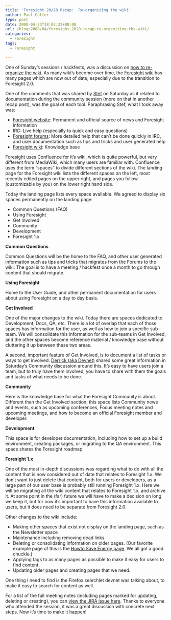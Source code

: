 ```yaml
---
title: 'Foresight 20/20 Recap:  Re-organizing the wiki'
author: Paul Cutler
type: post
date: 2008-04-23T18:03:32+00:00
url: /blog/2008/04/foresight-2020-recap-re-organizing-the-wiki/
categories:
  - Foresight
tags:
  - Foresight

---
```

One of Sunday&#8217;s sessions / hackfests, was a discussion on [how to re-organize the wiki][1]. As many wiki&#8217;s become over time, the [Foresight wiki][2] has many pages which are now out of date, especially due to the transition to Foresight 2.0.

One of the comments that was shared by [Stef][3] on Saturday as it related to documentation during the community session (more on that in another recap post), was the goal of each tool. Paraphrasing Stef, what I took away was:

  * [Foresight website][4]: Permanent and official source of news and Foresight information
  * IRC: Live help (especially to quick and easy questions)
  * [Foresight forums][5]: More detailed help that can&#8217;t be done quickly in IRC, and user documentation such as tips and tricks and user generated help
  * [Foresight wiki][2]: Knowledge base

Foresight uses Confluence for it&#8217;s wiki, which is quite powerful, but very different from MediaWiki, which many users are familiar with. Confluence uses the term &#8220;spaces&#8221; to divide different sections of the wiki. The landing page for the Foresight wiki lists the different spaces on the left, most recently edited pages on the upper right, and pages you follow (customizable by you) on the lower right hand side.

Today the landing page lists every space available. We agreed to display six spaces permanently on the landing page:

  * Common Questions (FAQ)
  * Using Foresight
  * Get Involved
  * Community
  * Development
  * Foresight 1.x

**Common Questions**
  
Common Questions will be the home to the FAQ, and other user generated information such as tips and tricks that migrates from the Forums to the wiki. The goal is to have a meeting / hackfest once a month to go through content that should migrate.

**Using Foresight**
  
Home to the User Guide, and other permanent documentation for users about using Foresight on a day to day basis.

**Get Involved**
  
One of the major changes to the wiki. Today there are spaces dedicated to Development, Docs, QA, etc. There is a lot of overlap that each of those spaces has information for the user, as well as how to join a specific sub-team. We will consolidate this information for the sub-teams in Get Involved, and the other spaces become reference material / knowledge base without cluttering it up between these two areas.

A second, important feature of Get Involved, is to document a list of tasks or ways to get involved. [Derrick (aka Devnet)][6] shared some great information in Saturday&#8217;s Community discussion around this. It&#8217;s easy to have users join a team, but to truly have them involved, you have to share with them the goals and tasks of what needs to be done.

**Community**
  
Here is the knowledge base for what the Foresight Community is about. Different than the Get Involved section, this space lists Community news and events, such as upcoming conferences, Focus meeting notes and upcoming meetings, and how to become an official Foresight member and developer.

**Development**
  
This space is for developer documentation, including how to set up a build environment, creating packages, or migrating to the QA environment. This space shares the Foresight roadmap.

**Foresight 1.x**
  
One of the most in-depth discussions was regarding what to do with all the content that is now considered out of date that relates to Foresight 1.x. We don&#8217;t want to just delete that content, both for users or developers, as a large part of our user base is probably still running Foresight 1.x. Here we will be migrating all the wiki content that relates to Foresight 1.x, and archive it. At some point in the (far) future we will have to make a decision on long we keep it, but for now it&#8217;s important to have this information available to users, but it does need to be separate from Foresight 2.0.

Other changes to the wiki include:

  * Making other spaces that exist not display on the landing page, such as the Newsletter space
  * Maintenance including removing dead links
  * Deleting or consolidating information on older pages. (Our favorite example page of this is the [Howto Save Energy page][7]. We all got a good chuckle.)
  * Applying tags to as many pages as possible to make it easy for users to find content.
  * Updating older pages and creating pages that we need.

One thing I need to find is the Firefox searchlet devnet was talking about, to make it easy to search for content as well.

For a list of the full meeting notes (including pages marked for updating, deleting or creating), you can [view the JIRA issue here][1]. Thanks to everyone who attended the session, it was a great discussion with concrete next steps. Now it&#8217;s time to make it happen!

 [1]: https://issues.foresightlinux.org/browse/FP-20
 [2]: https://wiki.foresightlinux.org/dashboard.action
 [3]: http://stefw.livejournal.com/
 [4]: http://www.foresightlinux.org
 [5]: http://forum.foresightlinux.org/index.php
 [6]: http://linux-blog.org/
 [7]: https://wiki.foresightlinux.org/display/docs/HOWTO+Save+Energy